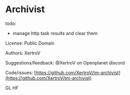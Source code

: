 # Archivist

todo:
- manage http task results and clear them

License: Public Domain

Authors: XertroV

Suggestions/feedback: @XertroV on Openplanet discord

Code/issues: [https://github.com/XertroV/tm-archivist](https://github.com/XertroV/tm-archivist)

GL HF
